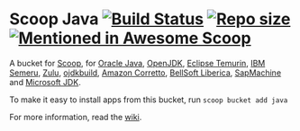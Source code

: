 # Scoop Java [![Build Status](https://ci.appveyor.com/api/projects/status/8t3ut3ss93jnm3i8?svg=true)](https://ci.appveyor.com/project/se35710/scoop-java "Build Status") [![Repo size](https://img.shields.io/github/repo-size/scoopinstaller/Java.svg?style=flat-square)](https://github.com/scoopinstaller/Java) [![Mentioned in Awesome Scoop](https://awesome.re/mentioned-badge.svg)](https://github.com/scoopinstaller/awesome-scoop)
<!-- [![Excavator](https://github.com/ScoopInstaller/Java/actions/workflows/excavator.yml/badge.svg)](https://github.com/ScoopInstaller/Java/actions/workflows/excavator.yml)  -->

A bucket for [Scoop](https://scoop.sh), for [Oracle Java](https://www.oracle.com/java/), [OpenJDK](https://openjdk.java.net), [Eclipse Temurin](https://adoptium.net), [IBM Semeru](https://developer.ibm.com/languages/java/semeru-runtimes), [Zulu](https://www.azul.com/products/zulu-community), [ojdkbuild](https://github.com/ojdkbuild/ojdkbuild), [Amazon Corretto](https://aws.amazon.com/corretto), [BellSoft Liberica](https://bell-sw.com/java), [SapMachine](https://sap.github.io/SapMachine) and [Microsoft JDK](https://www.microsoft.com/openjdk).

To make it easy to install apps from this bucket, run
    `scoop bucket add java`

For more information, read the [wiki](https://github.com/ScoopInstaller/Scoop/wiki/Java).
